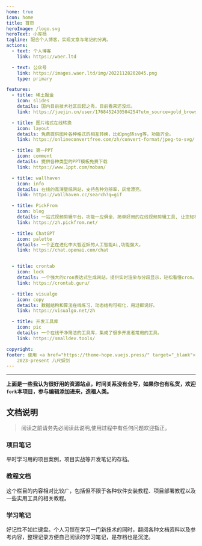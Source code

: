 ```yaml
---
home: true
icon: home
title: 首页
heroImage: /logo.svg
heroText: 小库档
tagline: 配合个人博客，实现文章与笔记的分离。
actions:
  - text: 个人博客
    link: https://waer.ltd

  - text: 公众号
    link: https://images.waer.ltd/img/20221128202845.png
    type: primary

features:
  - title: 稀土掘金
    icon: slides
    details: 国内目前技术社区后起之秀，目前看来还没烂。
    link: https://juejin.cn/user/1768452430504254?utm_source=gold_browser_extension 

  - title: 图片格式在线转换
    icon: layout
    details: 免费提供图片各种格式的相互转换，比如png转svg等，功能齐全。
    link: https://onlineconvertfree.com/zh/convert-format/jpeg-to-svg/

  - title: 第一PPT
    icon: comment
    details: 提供各种类型的PPT模板免费下载
    link: https://www.1ppt.com/moban/

  - title: wallhaven
    icon: info
    details: 在线的高清壁纸网站，支持各种分辨率，灰常漂亮。
    link: https://wallhaven.cc/search?q=gif

  - title: PickFrom
    icon: blog
    details: 一站式视频剪辑平台，功能一应俱全、简单好用的在线视频剪辑工具, 让您轻松玩转视频，原理臃肿客户端。
    link: https://zh.pickfrom.net/

  - title: ChatGPT
    icon: palette
    details: 一个正在进化中大智近妖的人工智能Ai,功能强大。
    link: https://chat.openai.com/chat


  - title: crontab
    icon: lock
    details: 一个强大的cron表达式生成网站，提供实时渲染与分段显示，轻松看懂cron。
    link: https://crontab.guru/

  - title: visualgo
    icon: copy
    details: 数据结构和算法在线练习，动态结构可视化，用过都说好。
    link: https://visualgo.net/zh

  - title: 开发工具库
    icon: pic
    details: 一个在线干净简洁的工具库，集成了很多开发者常用的工具。
    link: https://smalldev.tools/

copyright: 
footer: 使用 <a href="https://theme-hope.vuejs.press/" target="_blank">VuePress Theme Hope</a> 主题 | MIT 协议, 版权所有 © 
    2023-present 八尺妖剑
---
```


****

**上面是一些我认为很好用的资源站点，时间关系没有全写，如果你也有私货，欢迎`fork`本项目，参与编辑添加进来，造福人类。**

## 文档说明

> 阅读之前请务先必阅读此说明,使用过程中有任何问题欢迎指正。

### 项目笔记

平时学习用的项目案例，项目实战等开发笔记的存档。

### 教程文档

这个栏目的内容相对比较广，包括但不限于各种软件安装教程、项目部署教程以及一些实用工具的相关教程。

### 学习笔记

好记性不如烂键盘。个人习惯在学习一门新技术的同时，翻阅各种文档资料以及参考内容，整理记录方便自己阅读的学习笔记，是存档也是沉淀。
